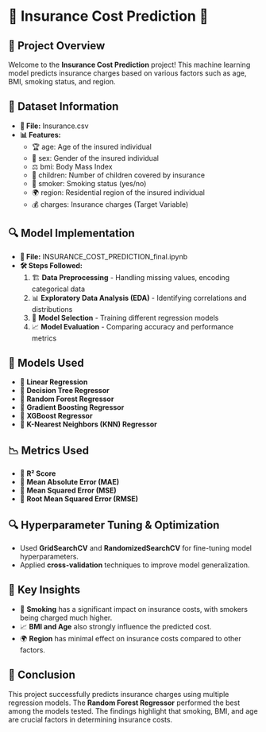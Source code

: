 # 🌟 Insurance Cost Prediction 🚀

## 📌 Project Overview
Welcome to the **Insurance Cost Prediction** project! This machine learning model predicts insurance charges based on various factors such as age, BMI, smoking status, and region.

## 📂 Dataset Information
- **📄 File:** Insurance.csv
- **📊 Features:**
  - 🏆 age: Age of the insured individual
  - 👫 sex: Gender of the insured individual
  - ⚖️ bmi: Body Mass Index
  - 👶 children: Number of children covered by insurance
  - 🚬 smoker: Smoking status (yes/no)
  - 🌍 region: Residential region of the insured individual
  - 💰 charges: Insurance charges (Target Variable)

## 🔍 Model Implementation
- **📜 File:** INSURANCE_COST_PREDICTION_final.ipynb
- **🛠️ Steps Followed:**
  1. 🏗️ **Data Preprocessing** - Handling missing values, encoding categorical data
  2. 📊 **Exploratory Data Analysis (EDA)** - Identifying correlations and distributions
  3. 🤖 **Model Selection** - Training different regression models
  4. 📈 **Model Evaluation** - Comparing accuracy and performance metrics

## 🤖 Models Used
- 🔹 **Linear Regression**
- 🔹 **Decision Tree Regressor**
- 🔹 **Random Forest Regressor**
- 🔹 **Gradient Boosting Regressor**
- 🔹 **XGBoost Regressor**
- 🔹 **K-Nearest Neighbors (KNN) Regressor**


## 📉 Metrics Used
- 📌 **R² Score**
- 📌 **Mean Absolute Error (MAE)**
- 📌 **Mean Squared Error (MSE)**
- 📌 **Root Mean Squared Error (RMSE)**

## 🔍 Hyperparameter Tuning & Optimization
- Used **GridSearchCV** and **RandomizedSearchCV** for fine-tuning model hyperparameters.
- Applied **cross-validation** techniques to improve model generalization.

## 🔑 Key Insights
- 🚬 **Smoking** has a significant impact on insurance costs, with smokers being charged much higher.
- 📈 **BMI and Age** also strongly influence the predicted cost.
- 🌍 **Region** has minimal effect on insurance costs compared to other factors.

## 🎯 Conclusion
This project successfully predicts insurance charges using multiple regression models. The **Random Forest Regressor** performed the best among the models tested. The findings highlight that smoking, BMI, and age are crucial factors in determining insurance costs.


